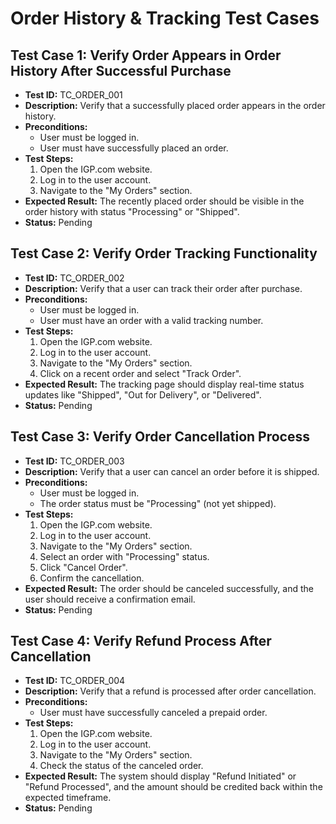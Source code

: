 # Order History & Tracking Test Cases

## Test Case 1: Verify Order Appears in Order History After Successful Purchase  
- **Test ID:** TC_ORDER_001  
- **Description:** Verify that a successfully placed order appears in the order history.  
- **Preconditions:**  
  - User must be logged in.  
  - User must have successfully placed an order.  
- **Test Steps:**  
  1. Open the IGP.com website.  
  2. Log in to the user account.  
  3. Navigate to the "My Orders" section.  
- **Expected Result:** The recently placed order should be visible in the order history with status "Processing" or "Shipped".  
- **Status:** Pending  

## Test Case 2: Verify Order Tracking Functionality  
- **Test ID:** TC_ORDER_002  
- **Description:** Verify that a user can track their order after purchase.  
- **Preconditions:**  
  - User must be logged in.  
  - User must have an order with a valid tracking number.  
- **Test Steps:**  
  1. Open the IGP.com website.  
  2. Log in to the user account.  
  3. Navigate to the "My Orders" section.  
  4. Click on a recent order and select "Track Order".  
- **Expected Result:** The tracking page should display real-time status updates like "Shipped", "Out for Delivery", or "Delivered".  
- **Status:** Pending  

## Test Case 3: Verify Order Cancellation Process  
- **Test ID:** TC_ORDER_003  
- **Description:** Verify that a user can cancel an order before it is shipped.  
- **Preconditions:**  
  - User must be logged in.  
  - The order status must be "Processing" (not yet shipped).  
- **Test Steps:**  
  1. Open the IGP.com website.  
  2. Log in to the user account.  
  3. Navigate to the "My Orders" section.  
  4. Select an order with "Processing" status.  
  5. Click "Cancel Order".  
  6. Confirm the cancellation.  
- **Expected Result:** The order should be canceled successfully, and the user should receive a confirmation email.  
- **Status:** Pending  

## Test Case 4: Verify Refund Process After Cancellation  
- **Test ID:** TC_ORDER_004  
- **Description:** Verify that a refund is processed after order cancellation.  
- **Preconditions:**  
  - User must have successfully canceled a prepaid order.  
- **Test Steps:**  
  1. Open the IGP.com website.  
  2. Log in to the user account.  
  3. Navigate to the "My Orders" section.  
  4. Check the status of the canceled order.  
- **Expected Result:** The system should display "Refund Initiated" or "Refund Processed", and the amount should be credited back within the expected timeframe.  
- **Status:** Pending  
